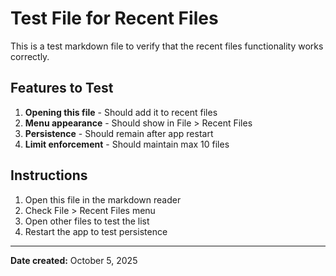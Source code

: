 # Test File for Recent Files

This is a test markdown file to verify that the recent files functionality works correctly.

## Features to Test

1. **Opening this file** - Should add it to recent files
2. **Menu appearance** - Should show in File > Recent Files
3. **Persistence** - Should remain after app restart
4. **Limit enforcement** - Should maintain max 10 files

## Instructions

1. Open this file in the markdown reader
2. Check File > Recent Files menu
3. Open other files to test the list
4. Restart the app to test persistence

---

**Date created:** October 5, 2025
